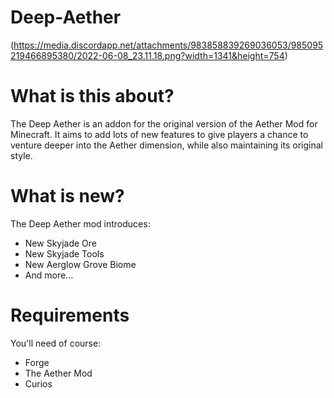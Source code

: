 # Deep-Aether
(https://media.discordapp.net/attachments/983858839269036053/985095219466895380/2022-06-08_23.11.18.png?width=1341&height=754)
# What is this about?

The Deep Aether is an addon for the original version of the Aether Mod for Minecraft.
It aims to add lots of new features to give players a chance to venture deeper into the Aether dimension, while also maintaining its original style.
 
 # What is new?

The Deep Aether mod introduces:
  - New Skyjade Ore
  - New Skyjade Tools
  - New Aerglow Grove Biome
  - And more...

# Requirements

You'll need of course:
 - Forge
 - The Aether Mod
 - Curios
